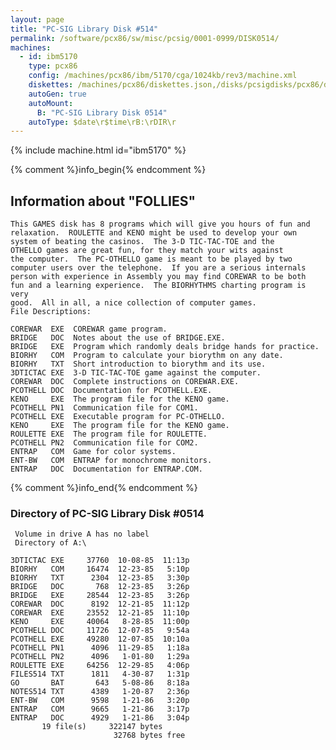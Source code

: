 ```yaml
---
layout: page
title: "PC-SIG Library Disk #514"
permalink: /software/pcx86/sw/misc/pcsig/0001-0999/DISK0514/
machines:
  - id: ibm5170
    type: pcx86
    config: /machines/pcx86/ibm/5170/cga/1024kb/rev3/machine.xml
    diskettes: /machines/pcx86/diskettes.json,/disks/pcsigdisks/pcx86/diskettes.json
    autoGen: true
    autoMount:
      B: "PC-SIG Library Disk 0514"
    autoType: $date\r$time\rB:\rDIR\r
---
```


{% include machine.html id="ibm5170" %}

{% comment %}info_begin{% endcomment %}

## Information about "FOLLIES"

    This GAMES disk has 8 programs which will give you hours of fun and
    relaxation.  ROULETTE and KENO might be used to develop your own
    system of beating the casinos.  The 3-D TIC-TAC-TOE and the
    OTHELLO games are great fun, for they match your wits against
    the computer.  The PC-OTHELLO game is meant to be played by two
    computer users over the telephone.  If you are a serious internals
    person with experience in Assembly you may find COREWAR to be both
    fun and a learning experience.  The BIORHYTHMS charting program is very
    good.  All in all, a nice collection of computer games.
    File Descriptions:
    
    COREWAR  EXE  COREWAR game program.
    BRIDGE   DOC  Notes about the use of BRIDGE.EXE.
    BRIDGE   EXE  Program which randomly deals bridge hands for practice.
    BIORHY   COM  Program to calculate your biorythm on any date.
    BIORHY   TXT  Short introduction to biorythm and its use.
    3DTICTAC EXE  3-D TIC-TAC-TOE game against the computer.
    COREWAR  DOC  Complete instructions on COREWAR.EXE.
    PCOTHELL DOC  Documentation for PCOTHELL.EXE.
    KENO     EXE  The program file for the KENO game.
    PCOTHELL PN1  Communication file for COM1.
    PCOTHELL EXE  Executable program for PC-OTHELLO.
    KENO     EXE  The program file for the KENO game.
    ROULETTE EXE  The program file for ROULETTE.
    PCOTHELL PN2  Communication file for COM2.
    ENTRAP   COM  Game for color systems.
    ENT-BW   COM  ENTRAP for monochrome monitors.
    ENTRAP   DOC  Documentation for ENTRAP.COM.
{% comment %}info_end{% endcomment %}


### Directory of PC-SIG Library Disk #0514

     Volume in drive A has no label
     Directory of A:\

    3DTICTAC EXE     37760  10-08-85  11:13p
    BIORHY   COM     16474  12-23-85   5:10p
    BIORHY   TXT      2304  12-23-85   3:30p
    BRIDGE   DOC       768  12-23-85   3:26p
    BRIDGE   EXE     28544  12-23-85   3:26p
    COREWAR  DOC      8192  12-21-85  11:12p
    COREWAR  EXE     23552  12-21-85  11:10p
    KENO     EXE     40064   8-28-85  11:00p
    PCOTHELL DOC     11726  12-07-85   9:54a
    PCOTHELL EXE     49280  12-07-85  10:10a
    PCOTHELL PN1      4096  11-29-85   1:18a
    PCOTHELL PN2      4096   1-01-80   1:29a
    ROULETTE EXE     64256  12-29-85   4:06p
    FILES514 TXT      1811   4-30-87   1:31p
    GO       BAT       643   5-08-86   8:18a
    NOTES514 TXT      4389   1-20-87   2:36p
    ENT-BW   COM      9598   1-21-86   3:20p
    ENTRAP   COM      9665   1-21-86   3:17p
    ENTRAP   DOC      4929   1-21-86   3:04p
           19 file(s)     322147 bytes
                           32768 bytes free
